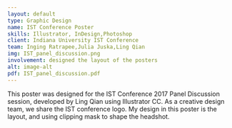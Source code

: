 ```yaml
---
layout: default
type: Graphic Design
name: IST Conference Poster
skills: Illustrator, InDesign,Photoshop
client: Indiana University IST Conference
team: Inging Ratrapee,Julia Juska,Ling Qian
img: IST_panel_discussion.png
involvement: designed the layout of the posters
alt: image-alt
pdf: IST_panel_discussion.pdf
---
```

This poster was designed for the IST Conference 2017 Panel Discussion session, developed by Ling Qian using Illustrator CC. As a creative design team, we share the IST conference logo. My design in this poster is the layout, and using clipping mask to shape the headshot. 
